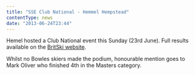 ```yaml
---
title: "SSE Club National - Hemmel Hempstead"
contentType: news
date: "2013-06-24T23:44"
---
```


Hemel hosted a Club National event this Sunday (23rd June). Full results available on the
[BritSki website](http://www.britski.org/13hemelcnres.pdf).

Whilst no Bowles skiers made the podium, honourable mention goes to Mark Oliver who finished 4th in
the Masters category.

